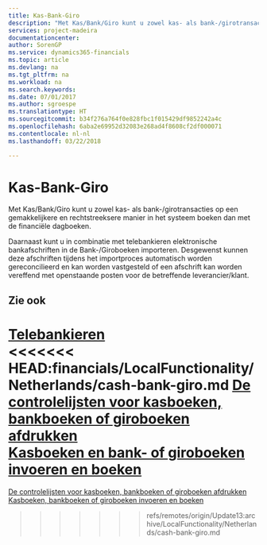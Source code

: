 ```yaml
---
title: Kas-Bank-Giro
description: "Met Kas/Bank/Giro kunt u zowel kas- als bank-/girotransacties op een gemakkelijkere en rechtstreeksere manier in het systeem boeken dan met de Financiële dagboeken."
services: project-madeira
documentationcenter: 
author: SorenGP
ms.service: dynamics365-financials
ms.topic: article
ms.devlang: na
ms.tgt_pltfrm: na
ms.workload: na
ms.search.keywords: 
ms.date: 07/01/2017
ms.author: sgroespe
ms.translationtype: HT
ms.sourcegitcommit: b34f276a764f0e828fbc1f015429df9852242a4c
ms.openlocfilehash: 6aba2e69952d32083e268ad4f8608cf2df000071
ms.contentlocale: nl-nl
ms.lasthandoff: 03/22/2018

---
```

# <a name="cash-bank-giro"></a>Kas-Bank-Giro
Met Kas/Bank/Giro kunt u zowel kas- als bank-/girotransacties op een gemakkelijkere en rechtstreeksere manier in het systeem boeken dan met de financiële dagboeken.  

 Daarnaast kunt u in combinatie met telebankieren elektronische bankafschriften in de Bank-/Giroboeken importeren. Desgewenst kunnen deze afschriften tijdens het importproces automatisch worden gereconcilieerd en kan worden vastgesteld of een afschrift kan worden vereffend met openstaande posten voor de betreffende leverancier/klant.  

## <a name="see-also"></a>Zie ook  
 [Telebankieren](telebanking.md)   
<<<<<<< HEAD:financials/LocalFunctionality/Netherlands/cash-bank-giro.md [De controlelijsten voor kasboeken, bankboeken of giroboeken afdrukken](how-to-print-the-test-reports-for-cash-and-bank-or-giro-journals.md)   
 [Kasboeken en bank- of giroboeken invoeren en boeken](how-to-enter-and-post-cash-and-bank-or-giro-journals.md)
=======
 [De controlelijsten voor kasboeken, bankboeken of giroboeken afdrukken](how-to-print-the-test-reports-for-cash-and-bank-or-giro-journals.md)   
 [Kasboeken, bankboeken of giroboeken invoeren en boeken](how-to-enter-and-post-cash-and-bank-or-giro-journals.md)
>>>>>>> refs/remotes/origin/Update13:archive/LocalFunctionality/Netherlands/cash-bank-giro.md

